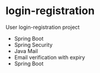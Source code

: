 # login-registration
User login-registration project
* Spring Boot
* Spring Security
* Java Mail
* Email verification with expiry
* Spring Boot
